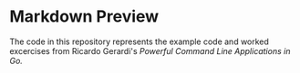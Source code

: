 # Markdown Preview

The code in this repository represents the example code and worked excercises from Ricardo Gerardi's *Powerful Command Line Applications in Go.*

